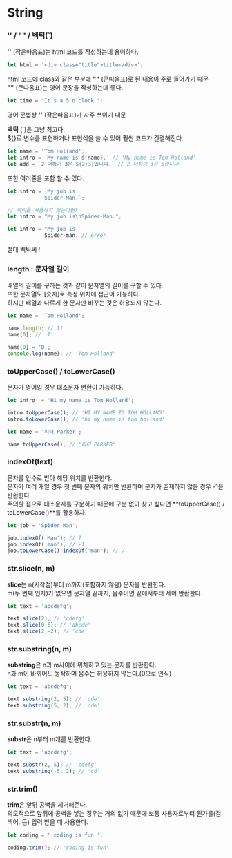 String
=============
### '' / "" / 벡틱(`)
**''** \(작은따옴표)는 html 코드를 작성하는데 용이하다.
```javascript
let html = '<div class="title">title</div>';
``` 
html 코드에 class와 같은 부분에 **""** \(큰따옴표)로 된 내용이 주로 들어가기 때문   
**""** \(큰따옴표)는 영어 문장을 작성하는데 좋다.
```javascript
let time = "It's a 5 o'clock.";
```
영어 문법상 **''** \(작은따옴표)가 자주 쓰이기 때문   

**벡틱** \(`)은 그냥 최고다.   
\${}로 변수를 표현하거나 표현식을 쓸 수 있어 훨씬 코드가 간결해진다.   
```javascript
let name = 'Tom Holland';
let intro = `My name is ${name}.` // 'My name is Tom Holland'
let add = `2 더하기 3은 ${2+3}입니다.` // 2 더하기 3은 5입니다.
```
또한 여러줄을 포함 할 수 있다.
```javascript
let intro = `My job is
            Spider-Man.`;

// 백틱을 사용하지 않는다면?
let intro = "My job is\nSpider-Man.";

let intro = "My job is 
            Spider-man. // error
```
절대 벡틱써 !   

### length : 문자열 길이
배열의 길이를 구하는 것과 같이 문자열의 길이를 구할 수 있다.   
또한 문자열도 \[숫자]로 특정 위치에 접근이 가능하다.   
하지만 배열과 다르게 한 문자만 바꾸는 것은 허용되지 않는다.
```javascript
let name = 'Tom Holland';

name.length; // 11
name[0]; // 'T'

name[0] = 'B';
console.log(name); // 'Tom Holland'
```

### toUpperCase() / toLowerCase()
문자가 영어일 경우 대소문자 변환이 가능하다.
```javascript
let intro  = 'Hi my name is Tom Holland';

intro.toUpperCase(); // 'HI MY NAME IS TOM HOLLAND'
intro.toLowerCase(); // 'hi my name is tom holland'

let name = '피터 Parker';

name.toUpperCase(); // '피터 PARKER'
```

### indexOf(text)
문자를 인수로 받아 해당 위치를 반환한다.   
문자가 여러 개일 경우 첫 번째 문자의 위치만 반환하며 문자가 존재하지 않을 경우 -1을 반환한다.  
주의할 점으로 대소문자를 구분하기 때문에 구분 없이 찾고 싶다면 **toUpperCase() / toLowerCase()**를 활용하자.
```javascript
let job = 'Spider-Man';

job.indexOf('Man'); // 7
job.indexOf('man'); // -1
job.toLowerCase().indexOf('man'); // 7
```

### str.slice(n, m)
**slice**는 n\(시작점)부터 m까지\(포함하지 않음) 문자을 반환한다.   
m\(두 번째 인자)가 없으면 문자열 끝까지, 음수이면 끝에서부터 세어 반환한다.
```javascript
let text = 'abcdefg';

text.slice(2); // 'cdefg'
text.slice(0,5); // 'abcde'
text.slice(2,-2); // 'cde'
```

### str.substring(n, m)
**substring**은 n과 m사이에 위차하고 있는 문자를 반환한다.   
n과 m이 바뀌어도 동작하며 음수는 허용하지 않는다.\(0으로 인식)   
```javascript
let text = 'abcdefg';

text.substring(2, 5); // 'cde'
text.substring(5, 2); // 'cde'
```

### str.substr(n, m)
**substr**은 n부터 m개를 반환한다.   
```javascript
let text = 'abcdefg';

text.substr(2, 5); // 'cdefg'
text.substring(-5, 2); // 'cd'
```

### str.trim()
**trim**은 앞뒤 공백을 제거해준다.   
의도적으로 앞뒤에 공백을 넣는 경우는 거의 없기 때문에 보통 사용자로부터 뭔가를\(검색어..등) 입력 받을 때 사용한다.
```javascript
let coding = ' coding is fun ';

coding.trim(); // 'coding is fun'
```